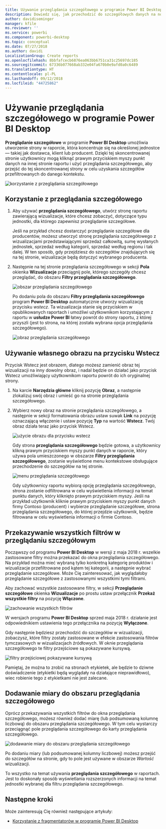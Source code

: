```yaml
---
title: Używanie przeglądania szczegółowego w programie Power BI Desktop
description: Dowiedz się, jak przechodzić do szczegółowych danych na nowej stronie raportu w programie Power BI Desktop
author: davidiseminger
manager: kfile
ms.reviewer: ''
ms.service: powerbi
ms.component: powerbi-desktop
ms.topic: conceptual
ms.date: 07/27/2018
ms.author: davidi
LocalizationGroup: Create reports
ms.openlocfilehash: 8bbfafcecb6876ea063bb6751ca31c25697dc185
ms.sourcegitcommit: 67336b077668ab332e04fa670b0e9afd0a0c6489
ms.translationtype: HT
ms.contentlocale: pl-PL
ms.lasthandoff: 09/12/2018
ms.locfileid: "44725862"
---
```

# <a name="use-drillthrough-in-power-bi-desktop"></a>Używanie przeglądania szczegółowego w programie Power BI Desktop
**Przeglądanie szczegółowe** w programie **Power BI Desktop** umożliwia utworzenie strony w raporcie, która koncentruje się na określonej jednostce — takiej jak dostawca, klient lub producent. Dzięki tej skoncentrowanej stronie użytkownicy mogą kliknąć prawym przyciskiem myszy punkt danych na innej stronie raportu i użyć przeglądania szczegółowego, aby przejść do tej skoncentrowanej strony w celu uzyskania szczegółów przefiltrowanych do danego kontekstu.

![korzystanie z przeglądania szczegółowego](media/desktop-drillthrough/drillthrough_01.png)

## <a name="using-drillthrough"></a>Korzystanie z przeglądania szczegółowego
1. Aby używać **przeglądania szczegółowego**, utwórz stronę raportu zawierającą wizualizacje, które chcesz zobaczyć, dotyczące typu jednostki, dla którego zapewnisz przeglądanie szczegółowe. 

    Jeśli na przykład chcesz dostarczyć przeglądanie szczegółowe dla producentów, możesz utworzyć stronę przeglądania szczegółowego z wizualizacjami przedstawiającymi sprzedaż całkowitą, sumę wysłanych jednostek, sprzedaż według kategorii, sprzedaż według regionu i tak dalej. W ten sposób, gdy przejdziesz do szczegółów znajdujących się na tej stronie, wizualizacje będą dotyczyć wybranego producenta.

2. Następnie na tej stronie przeglądania szczegółowego w sekcji **Pola** okienka **Wizualizacje** przeciągnij pole, którego szczegóły chcesz przeglądać, do obszaru **Filtry przeglądania szczegółowego**.

    ![obszar przeglądania szczegółowego](media/desktop-drillthrough/drillthrough_02.png)

    Po dodaniu pola do obszaru **Filtry przeglądania szczegółowego** program **Power BI Desktop** automatycznie utworzy wizualizację przycisku *wstecz*. Ta wizualizacja stanie się przyciskiem w opublikowanych raportach i umożliwi użytkownikom korzystającym z raportu w **usłudze Power BI** łatwy powrót do strony raportu, z której przyszli (jest to strona, na której została wybrana opcja przeglądania szczegółowego).

    ![obraz przeglądania szczegółowego](media/desktop-drillthrough/drillthrough_03.png)

## <a name="use-your-own-image-for-a-back-button"></a>Używanie własnego obrazu na przycisku Wstecz    
 Przycisk Wstecz jest obrazem, dlatego możesz zamienić obraz tej wizualizacji na inny dowolny obraz, i nadal będzie on działać jako przycisk Wstecz umożliwiający użytkownikom raportu powrót do ich oryginalnej strony.

1. Na karcie **Narzędzia główne** kliknij pozycję **Obraz**, a następnie zlokalizuj swój obraz i umieść go na stronie przeglądania szczegółowego.
2. Wybierz nowy obraz na stronie przeglądania szczegółowego, a następnie w sekcji formatowania obrazu ustaw suwak **Link** na pozycję oznaczającą włączenie i ustaw pozycję **Typ** na wartość **Wstecz**. Twój obraz działa teraz jako przycisk Wstecz.

    ![użycie obrazu dla przycisku wstecz](media/desktop-drillthrough/drillthrough_05.png)

    Gdy strona **przeglądania szczegółowego** będzie gotowa, a użytkownicy klikną prawym przyciskiem myszy punkt danych w raporcie, który używa pola umieszczonego w obszarze **Filtry przeglądania szczegółowego**, zostanie wyświetlone menu kontekstowe obsługujące przechodzenie do szczegółów na tej stronie.

    ![menu przeglądania szczegółowego](media/desktop-drillthrough/drillthrough_04.png)

    Gdy użytkownicy raportu wybiorą opcję przeglądania szczegółowego, strona zostanie odfiltrowana w celu wyświetlenia informacji na temat punktu danych, który kliknięto prawym przyciskiem myszy. Jeśli na przykład użytkownik kliknie prawym przyciskiem myszy punkt danych firmy Contoso (producent) i wybierze przeglądanie szczegółowe, strona przeglądania szczegółowego, do której przejdzie użytkownik, będzie filtrowana w celu wyświetlenia informacji o firmie Contoso.

## <a name="pass-all-filters-in-drillthrough"></a>Przekazywanie wszystkich filtrów w przeglądaniu szczegółowym

Począwszy od programu **Power BI Desktop** w wersji z maja 2018 r. wszelkie zastosowane filtry można przekazać do okna przeglądania szczegółowego. Na przykład można mieć wybraną tylko konkretną kategorię produktów i wizualizacje przefiltrowane pod kątem tej kategorii, a następnie wybrać przeglądanie szczegółowe. Może Cię zainteresować, jak wyglądałoby przeglądanie szczegółowe z zastosowanymi wszystkimi tymi filtrami.

Aby zachować wszystkie zastosowane filtry, w sekcji **Przeglądanie szczegółowe** okienka **Wizualizacje** po prostu ustaw przełącznik **Przekaż wszystkie filtry** na pozycję **Włączone**. 

![zachowanie wszystkich filtrów](media/desktop-drillthrough/drillthrough_06.png)

W wersjach programu **Power BI Desktop** sprzed maja 2018 r. działanie jest odpowiednikiem ustawienia tego przełącznika na pozycję **Wyłączone**.

Gdy następnie będziesz przechodzić do szczegółów w wizualizacji, zobaczysz, które filtry zostały zastosowane w efekcie zastosowania filtrów tymczasowych w wizualizacjach źródłowych. W oknie przeglądania szczegółowego te filtry przejściowe są pokazywane kursywą. 

![filtry przejściowej pokazywane kursywą](media/desktop-drillthrough/drillthrough_07.png)

Pamiętaj, że można to zrobić na stronach etykietek, ale będzie to dziwne doświadczenie (etykietki będą wyglądały na działające nieprawidłowo), wiec robienie tego z etykietkami nie jest zalecane.

## <a name="add-a-measure-to-drillthrough"></a>Dodawanie miary do obszaru przeglądania szczegółowego

Oprócz przekazywania wszystkich filtrów do okna przeglądania szczegółowego, możesz również dodać miarę (lub podsumowaną kolumnę liczbową) do obszaru przeglądania szczegółowego. W tym celu wystarczy przeciągnąć pole przeglądania szczegółowego do karty przeglądania szczegółowego. 

![dodawanie miary do obszaru przeglądania szczegółowego](media/desktop-drillthrough/drillthrough_08.png)

Po dodaniu miary (lub podsumowanej kolumny liczbowej) możesz przejść do szczegółów na stronie, gdy to pole jest używane w obszarze *Wartość* wizualizacji.

To wszystko na temat używania **przeglądania szczegółowego** w raportach. Jest to doskonały sposób wyświetlania rozszerzonych informacji na temat jednostki wybranej dla filtru przeglądania szczegółowego.

## <a name="next-steps"></a>Następne kroki

Może zainteresują Cię również następujące artykuły:

* [Korzystanie z fragmentatorów w programie Power BI Desktop](visuals/desktop-slicers.md)


